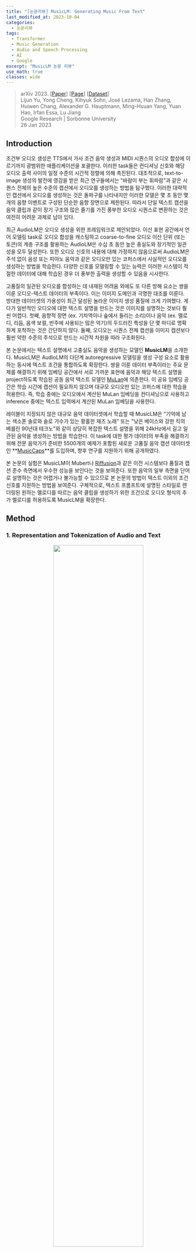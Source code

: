 ```yaml
---
title: "[논문리뷰] MusicLM: Generating Music From Text"
last_modified_at: 2023-10-04
categories:
  - 논문리뷰
tags:
  - Transformer
  - Music Generation
  - Audio and Speech Processing
  - AI
  - Google
excerpt: "MusicLM 논문 리뷰"
use_math: true
classes: wide
---
```


> arXiv 2023. [[Paper](https://arxiv.org/abs/2301.11325)] [[Page](https://google-research.github.io/seanet/musiclm/examples/)] [[Dataset](https://www.kaggle.com/datasets/googleai/musiccaps)]  
> Lijun Yu, Yong Cheng, Kihyuk Sohn, José Lezama, Han Zhang, Huiwen Chang, Alexander G. Hauptmann, Ming-Hsuan Yang, Yuan Hao, Irfan Essa, Lu Jiang  
> Google Research | Sorbonne University  
> 26 Jan 2023  

## Introduction
조건부 오디오 생성은 TTS에서 가사 조건 음악 생성과 MIDI 시퀀스의 오디오 합성에 이르기까지 광범위한 애플리케이션을 포괄한다. 이러한 task들은 컨디셔닝 신호와 해당 오디오 출력 사이의 일정 수준의 시간적 정렬에 의해 촉진된다. 대조적으로, text-to-image 생성의 발전에 영감을 받은 최근 연구들에서는 "바람이 부는 휘파람"과 같은 시퀀스 전체의 높은 수준의 캡션에서 오디오를 생성하는 방법을 탐구했다. 이러한 대략적인 캡션에서 오디오를 생성하는 것은 돌파구를 나타내지만 이러한 모델은 몇 초 동안 몇 개의 음향 이벤트로 구성된 단순한 음향 장면으로 제한된다. 따라서 단일 텍스트 캡션을 음악 클립과 같이 장기 구조와 많은 줄기를 가진 풍부한 오디오 시퀀스로 변환하는 것은 여전히 어려운 과제로 남아 있다.

최근 AudioLM은 오디오 생성을 위한 프레임워크로 제안되었다. 이산 표현 공간에서 언어 모델링 task로 오디오 합성을 캐스팅하고 coarse-to-fine 오디오 이산 단위 (또는 토큰)의 계층 구조를 활용하는 AudioLM은 수십 초 동안 높은 충실도와 장기적인 일관성을 모두 달성한다. 또한 오디오 신호의 내용에 대해 가정하지 않음으로써 AudioLM은 주석 없이 음성 또는 피아노 음악과 같은 오디오만 있는 코퍼스에서 사실적인 오디오를 생성하는 방법을 학습한다. 다양한 신호를 모델링할 수 있는 능력은 이러한 시스템이 적절한 데이터에 대해 학습된 경우 더 풍부한 출력을 생성할 수 있음을 시사한다.

고품질의 일관된 오디오를 합성하는 데 내재된 어려움 외에도 또 다른 방해 요소는 쌍을 이룬 오디오-텍스트 데이터의 부족이다. 이는 이미지 도메인과 극명한 대조를 이룬다. 방대한 데이터셋의 가용성이 최근 달성된 놀라운 이미지 생성 품질에 크게 기여했다. 게다가 일반적인 오디오에 대한 텍스트 설명을 만드는 것은 이미지를 설명하는 것보다 훨씬 어렵다. 첫째, 음향적 장면 (ex. 기차역이나 숲에서 들리는 소리)이나 음악 (ex. 멜로디, 리듬, 음색 보컬, 반주에 사용되는 많은 악기)의 두드러진 특성을 단 몇 마디로 명확하게 포착하는 것은 간단하지 않다. 둘째, 오디오는 시퀀스 전체 캡션을 이미지 캡션보다 훨씬 약한 수준의 주석으로 만드는 시간적 차원을 따라 구조화된다.

본 논문에서는 텍스트 설명에서 고충실도 음악을 생성하는 모델인 **MusicLM**을 소개한다. MusicLM은 AudioLM의 다단계 autoregressive 모델링을 생성 구성 요소로 활용하는 동시에 텍스트 조건을 통합하도록 확장한다. 쌍을 이룬 데이터 부족이라는 주요 문제를 해결하기 위해 임베딩 공간에서 서로 가까운 표현에 음악과 해당 텍스트 설명을 project하도록 학습된 공동 음악 텍스트 모델인 [MuLan](https://arxiv.org/abs/2208.12415)에 의존한다. 이 공유 임베딩 공간은 학습 시간에 캡션이 필요하지 않으며 대규모 오디오만 있는 코퍼스에 대한 학습을 허용한다. 즉, 학습 중에는 오디오에서 계산된 MuLan 임베딩을 컨디셔닝으로 사용하고 inference 중에는 텍스트 입력에서 계산된 MuLan 임베딩을 사용한다.

레이블이 지정되지 않은 대규모 음악 데이터셋에서 학습할 때 MusicLM은 "기억에 남는 색소폰 솔로와 솔로 가수가 있는 황홀한 재즈 노래" 또는 "낮은 베이스와 강한 킥의 베를린 90년대 테크노"와 같이 상당히 복잡한 텍스트 설명을 위해 24kHz에서 길고 일관된 음악을 생성하는 방법을 학습한다. 이 task에 대한 평가 데이터의 부족을 해결하기 위해 전문 음악가가 준비한 5500개의 예제가 포함된 새로운 고품질 음악 캡션 데이터셋인 **[MusicCaps](https://www.kaggle.com/datasets/googleai/musiccaps)**를 도입하며, 향후 연구를 지원하기 위해 공개하였다.

본 논문의 실험은 MusicLM이 Mubert나 [Riffusion](https://www.riffusion.com/about)과 같은 이전 시스템보다 품질과 캡션 준수 측면에서 우수한 성능을 보인다는 것을 보여준다. 또한 음악의 일부 측면을 단어로 설명하는 것은 어렵거나 불가능할 수 있으므로 본 논문의 방법이 텍스트 이외의 조건 신호를 지원하는 방법을 보여준다. 구체적으로, 텍스트 프롬프트에 설명된 스타일로 렌더링된 원하는 멜로디를 따르는 음악 클립을 생성하기 위한 조건으로 오디오 형식의 추가 멜로디를 허용하도록 MusicLM을 확장한다.

## Method
### 1. Representation and Tokenization of Audio and Text
<center><img src='{{"/assets/img/musiclm/musiclm-fig1.PNG" | relative_url}}' width="70%"></center>
<br>
조건부 autoregressive 음악 생성에 사용할 오디오 표현을 추출하기 위해 세 가지 모델을 사용한다 (위 그림 참조). 특히 AudioLM의 접근 방식을 따라 [SoundStream](https://kimjy99.github.io/논문리뷰/soundstream)의 self-supervised 오디오 표현을 acoustic token으로 사용하여 활성화한다. 고충실도 합성과 [w2v-BERT](https://arxiv.org/abs/2108.06209)를 semantic token으로 사용하여 장기간 일관된 생성을 촉진한다. 컨디셔닝을 표현하기 위해 학습 중에는 MuLan 음악 임베딩에 의존하고 inference 시에는 MuLan 텍스트 임베딩에 의존한다. 이 세 가지 모델은 모두 독립적으로 사전 학습된 다음 고정되어 시퀀스 간 모델링을 위한 이산 오디오 및 텍스트 표현을 제공한다. 

#### SoundStream
24kHz 모노 오디오용 [SoundStream](https://kimjy99.github.io/논문리뷰/soundstream) 모델을 480의 striding factor로 사용하여 50Hz 임베딩을 생성한다. 이러한 임베딩의 quantization은 각 vocabulary 크기가 1024인 12개의 quantizer가 있는 RVQ에 의해 학습된다. 그 결과 비트레이트는 6kbps이며 여기서 오디오의 1초는 600개의 토큰으로 표현된다. 이를 acoustic token $A$라고 한다.

#### w2v-BERT
AudioLM과 유사하게 파라미터가 6억 개인 [w2v-BERT](https://arxiv.org/abs/2108.06209) 모델의 masked-language-modeling (MLM) 모듈의 중간 레이어를 사용한다. 모델을 사전 학습하고 고정한 후 7번째 레이어에서 임베딩을 추출하고 임베딩에 대해 학습된 k-mean의 중심을 사용하여 quantize한다. 1024개의 클러스터와 25Hz의 샘플링 속도를 사용하여 매초당 25개의 오디오의 semantic token $S$를 생성한다.

#### MuLan
MusicLM을 학습하기 위해 MuLan의 오디오 임베딩 네트워크에서 타겟 오디오 시퀀스의 표현을 추출한다. 이 표현은 연속적이며 Transformer 기반 autoregressive 모델에서 컨디셔닝 신호로 직접 사용될 수 있다. 그러나 오디오와 컨디셔닝 신호가 이산 토큰을 기반으로 균질한 표현을 갖는 방식으로 MuLan 임베딩을 quantize하도록 선택하여 컨디셔닝 신호를 autoregressive 모델링하는 향후 연구를 돕는다.

MuLan은 10초 오디오 입력에서 작동하고 더 긴 오디오 시퀀스를 처리해야 하므로 1초 stride로 10초 window에서 오디오 임베딩을 계산하고 결과 임베딩의 평균을 낸다. 그런 다음 각각 vocabulary 크기가 1024인 12개의 vector quantizer로 RVQ를 적용하여 결과 임베딩을 discretize한다. 이 프로세스는 오디오 시퀀스에 대해 12개의 MuLan 오디오 토큰 $M_A$를 생성한다. Inference하는 동안 텍스트 프롬프트에서 추출한 MuLan 텍스트 임베딩을 컨디셔닝으로 사용하고 오디오 임베딩에 사용된 것과 동일한 RVQ로 quantize하여 12개의 토큰 $M_T$를 얻는다.

학습 중 $M_A$에 대한 컨디셔닝에는 두 가지 주요 이점이 있다. 

1. 텍스트 캡션의 필요성에 제한을 받지 않기 때문에 학습 데이터를 쉽게 확장할 수 있다. 
2. Contrastive loss을 사용하여 학습된 MuLan과 같은 모델을 활용하여 잡음이 많은 텍스트 설명에 대한 견고성을 높인다.

#### Hierarchical Modeling of Audio Representations
<center><img src='{{"/assets/img/musiclm/musiclm-fig2.PNG" | relative_url}}' width="90%"></center>
<br>
위에 제시된 이산 오디오 표현을 AudioLM과 결합하여 텍스트 조건부 음악 생성을 달성한다. 이를 위해 각 단계가 별도의 디코더만 있는 Transformer에 의해 autoregressive하게 모델링되는 계층적 sequence-to-sequence 모델링 task를 제안한다. 제안된 접근 방식은 위 그림에 설명되어 있다.

첫 번째 단계는 분포 $p(S_t \vert S_{< t}, M_A)$를 모델링하여 MuLan 오디오 토큰에서 semantic token $S$로의 매핑을 학습하는 semantic 모델링 단계이다. 여기서 $t$는 timestep에 해당하는 시퀀스의 위치이다. 두 번째 단계는 acoustic 모델링 단계로 acoustic token $A_q$는 MuLan 오디오 토큰과 semantic token 모두로 컨디셔닝 되어 예측되며 분포 $p(A_t \vert A_{< t}, S, M_A)$를 모델링한다.

특히, AudioLM은 긴 토큰 시퀀스를 피하기 위해 acoustic 모델링 단계를 대략적인 모델링 단계와 세밀한 모델링 단계로 추가로 분할한다. MusicLM은 동일한 접근 방식을 사용한다. 여기서 대략적인 모델링 단계는 SoundStream RVQ 출력의 처음 4개 레벨을 모델링하고 세밀한 모델링 단계는 나머지 8개 레벨을 모델링한다.

## Results
- 데이터셋
  - Free Music Archive (FMA): SoundStream과 w2v-BERT 학습에 사용
- 모델
  - semantic 단계: 디코더만 있는 Transformer
  - acoustic 단계: AudioLM
  - 두 모델 모두 동일한 아키텍처
    - 레이어 수: 24
    - attention head 수: 16
    - 임베딩 차원: 1024
    - feed-forward layer 차원: 4096
    - dropout: 0.1
    - [relative positional embedding](https://arxiv.org/abs/1910.10683) 사용
    - 파라미터 수: 4.3억
- Inference
  - temperature
    - semantic 단계: 1.0
    - 대략적인 acoustic 단계: 0.95
    - 세밀한 acoustic 단계: 0.4
- Metrics
  - Frechet Audio Distance (FAD)
  - KL Divergence (KLD)
  - MuLan Cycle Consistency (MCC)

#### MusicCaps
저자들은 MusicLM을 평가하기 위해 고품질 음악 캡션 데이터셋인 [MusicCaps](https://www.kaggle.com/datasets/googleai/musiccaps)를 공개하였다. 이 데이터셋에는 [AudioSet](https://static.googleusercontent.com/media/research.google.com/ko//pubs/archive/45857.pdf)의 5500개의 음악 클립이 포함되어 있으며 각 클립은 10명의 전문 음악가가 작성한 해당 영어 텍스트 설명과 쌍을 이룬다. MusicCaps는 각 10초 길이의 음악 클립에 대해 다음을 제공한다. 

1. 음악을 설명하는 평균 4개의 문장으로 구성된 자유 텍스트 캡션
2. 장르, 분위기, 템포, 가수 음성, 악기, 불협화음, 리듬 등을 설명하는 음악 aspect의 목록

평균적으로 데이터셋에는 클립당 11개의 aspect가 포함된다. 

#### Baseline과의 비교
다음은 MusicCaps 데이터셋의 캡션을 사용하여 생성된 샘플을 평가한 표이다. 

<center><img src='{{"/assets/img/musiclm/musiclm-table1.PNG" | relative_url}}' width="55%"></center>

#### Semantic token의 중요성
Acoustic 모델링에서 semantic 모델링을 분리하는 유용성을 이해하기 위해 $p(A_t \vert A_{< t}, M_A)$를 모델링하여 MuLan 토큰에서 대략적인 acoustic token을 직접 예측하는 Transformer 모델을 학습한다. FAD는 비슷하지만 KLD와 MCC는 semantic 모델링 단계를 제거할 때 악화된다. 특히 KLD는 1.01에서 1.05로 증가하고 MCC는 0.51에서 0.49로 감소하여 semantic token이 텍스트 설명 준수를 용이하게 함을 나타낸다. 또한 장기 구조의 열화가 관찰된다.

#### 오디오 토큰으로 표현되는 정보
저자들은 semantic token과 acoustic token에 의해 캡처된 정보를 연구하기 위해 추가 실험을 수행하였다. 첫 번째 연구에서는 MuLan 텍스트 토큰과 semantic token을 수정하여 acoustic 모델링 단계를 여러 번 실행하여 여러 샘플을 생성하였다. 이 경우 생성된 음악을 들어보면 샘플이 다양하지만 동일한 장르, 리듬 속성 (ex. 드럼), 메인 멜로디의 일부를 공유하는 경향이 있음을 관찰할 수 있다. 그것들은 특정 acoustic 속성 (ex. 리버브 레벨, 왜곡) 측면에서 다르며 경우에 따라 유사한 피치 범위를 가진 다른 악기가 다른 예에서 합성될 수 있다. 

두 번째 연구에서는 MuLan 텍스트 토큰만 수정하고 semantic token과 acoustic token을 모두 생성한다. 이 경우 멜로디와 리듬 속성 측면에서 훨씬 더 높은 수준의 다양성을 관찰할 수 있으며 여전히 텍스트 설명과 일관성이 있다. 첨부된 자료에서 이 연구의 샘플을 제공한다.

#### Memorization 분석
다음은 semantic token 프롬프트의 길이가 0초에서 10초 사이로 변할 때 정확한 일치 결과와 대략적인 일치 (\tau = 0.85) 결과를 나타낸 그래프이다. 

<center><img src='{{"/assets/img/musiclm/musiclm-fig3.PNG" | relative_url}}' width="55%"></center>
<br>
정확히 일치하는 비율은 10초 프롬프트를 사용하여 5초의 연속을 생성하는 경우에도 항상 매우 작게 (< 0.2%) 남아 있다. MuLan 토큰만 입력으로 사용하고 (프롬프트 길이 $T = 0$) 프롬프트 길이가 증가함에 따라 일치하는 예제의 비율이 증가하는 경우에도 이 방법론으로 더 많은 수의 일치 항목이 감지되는 것을 볼 수 있다. 일치 점수가 가장 낮은 항목이 낮은 수준의 토큰 다양성을 특징으로 하는 시퀀스에 해당한다. 즉, 125개의 semantic token 샘플의 평균 엔트로피는 4.6비트인 반면, 일치 점수가 0.5 미만인 대략적인 일치로 감지된 시퀀스를 고려할 때 1.0비트로 떨어진다. 두 번째 단계에서 수행되는 acoustic 모델링은 semantic token이 정확히 일치하는 경우에도 생성된 샘플에 더 많은 다양성을 도입한다. 